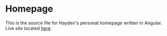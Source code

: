 # Homepage

This is the source file for Hayden's personal homepage written in Angular. Live site located [here](https://www.hayden.life).

